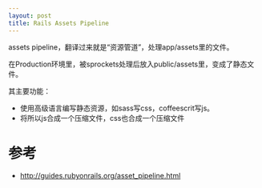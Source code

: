 ```yaml
---
layout: post
title: Rails Assets Pipeline
---
```


assets pipeline，翻译过来就是“资源管道”，处理app/assets里的文件。

在Production环境里，被sprockets处理后放入public/assets里，变成了静态文件。

其主要功能：


- 使用高级语言编写静态资源，如sass写css，coffeescrit写js。
- 将所以js合成一个压缩文件，css也合成一个压缩文件

# 参考
* http://guides.rubyonrails.org/asset_pipeline.html
